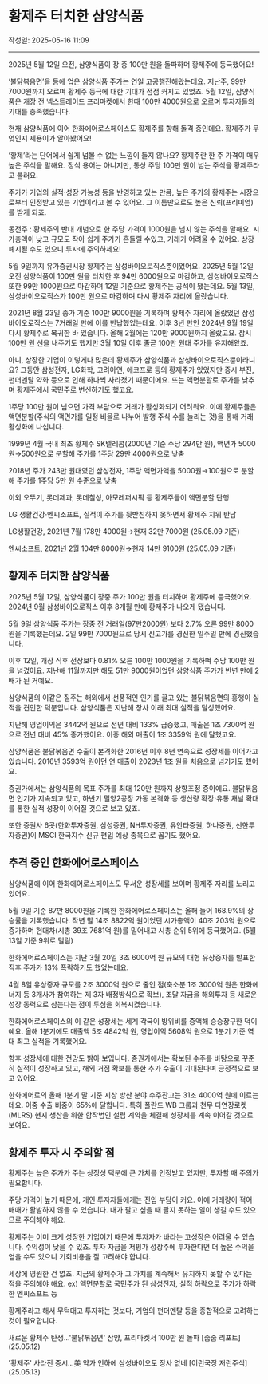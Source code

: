 # 황제주 터치한 삼양식품

작성일: 2025-05-16 11:09

---

2025년 5월 12일 오전, 삼양식품이 장 중 100만 원을 돌파하며 황제주에 등극했어요!

‘불닭볶음면’을 등에 업은 삼양식품 주가는 연일 고공행진해왔는데요. 지난주, 99만 7000원까지 오르며 황제주 등극에 대한 기대가 점점 커지고 있었죠. 5월 12일, 삼양식품은 개장 전 넥스트레이드 프리마켓에서 한때 100만 4000원으로 오르며 투자자들의 기대를 충족했습니다.

현재 삼양식품에 이어 한화에어로스페이스도 황제주를 향해 돌격 중인데요. 황제주가 무엇인지 제용이가 알아봤어요!

‘황제’라는 단어에서 쉽게 넘볼 수 없는 느낌이 들지 않나요? 황제주란 한 주 가격이 매우 높은 주식을 말해요. 정식 용어는 아니지만, 통상 주당 100만 원이 넘는 주식을 황제주라고 불러요.

주가가 기업의 실적⋅성장 가능성 등을 반영하고 있는 만큼, 높은 주가의 황제주는 시장으로부터 인정받고 있는 기업이라고 볼 수 있어요. 그 이름만으로도 높은 신뢰(프리미엄)를 받게 되죠.

동전주 : 황제주의 반대 개념으로 한 주당 가격이 1000원을 넘지 않는 주식을 말해요. 시가총액이 낮고 규모도 작아 쉽게 주가가 흔들릴 수있고, 거래가 어려울 수 있어요. 상장폐지될 수도 있으니 투자에 주의하세요!

5월 9일까지 유가증권시장 황제주는 삼성바이오로직스뿐이었어요. 2025년 5월 12일 오전 삼양식품이 100만 원을 터치한 후 94만 6000원으로 마감하고, 삼성바이오로직스 또한 99만 1000원으로 마감하며 12일 기준으로 황제주는 공석이 됐는데요. 5월 13일, 삼성바이오로직스가 100만 원으로 마감하며 다시 황제주 자리에 올랐습니다.

2021년 8월 23일 종가 기준 100만 9000원을 기록하며 황제주 자리에 올랐었던 삼성바이오로직스는 7거래일 만에 이를 반납했었는데요. 이후 3년 만인 2024년 9월 19일 다시 황제주로 복귀한 바 있습니다. 올해 2월에는 120만 9000원까지 올랐고요. 잠시 100만 원 선을 내주기도 했지만 3월 10일 이후 줄곧 100만 원대 주가를 유지해왔죠.

아니, 상장한 기업이 이렇게나 많은데 황제주가 삼양식품과 삼성바이오로직스뿐이라니요? 그동안 삼성전자, LG화학, 고려아연, 에코프로 등의 황제주가 있었지만 증시 부진, 펀더멘탈 약화 등으로 인해 하나씩 사라졌기 때문이에요. 또는 액면분할로 주가를 낮추며 황제주에서 국민주로 변신하기도 했고요.

1주당 100만 원이 넘으면 가격 부담으로 거래가 활성화되기 어려워요. 이에 황제주들은 액면분할(주식의 액면가를 일정 비율로 나누어 발행 주식 수를 늘리는 것)을 통해 거래 활성화에 나섭니다.

1999년 4월 국내 최초 황제주 SK텔레콤(2000년 기준 주당 294만 원), 액면가 5000원→500원으로 분할해 주가를 1주당 29만 4000원으로 낮춤

2018년 주가 243만 원대였던 삼성전자, 1주당 액면가액을 5000원→100원으로 분할해 주가를 1주당 5만 원 수준으로 낮춤

이외 오뚜기, 롯데제과, 롯데칠성, 아모레퍼시픽 등 황제주들이 액면분할 단행

LG 생활건강⋅엔씨소프트, 실적이 주가를 뒷받침하지 못하면서 황제주 지위 반납

LG생활건강, 2021년 7월 178만 4000원→현재 32만 7000원 (25.05.09 기준)

엔씨소프트, 2021년 2월 104만 8000원→현재 14만 9100원 (25.05.09 기준)

## 황제주 터치한 삼양식품

2025년 5월 12일, 삼양식품이 장중 주가 100만 원을 터치하며 황제주에 등극했어요. 2024년 9월 삼성바이오로직스 이후 8개월 만에 황제주가 나오게 됐습니다.

5월 9일 삼양식품 주가는 장중 전 거래일(97만2000원) 보다 2.7% 오른 99만 8000원을 기록했는데요. 2일 99만 7000원으로 당시 신고가를 경신한 일주일 만에 경신했습니다.

이후 12일, 개장 직후 전장보다 0.81% 오른 100만 1000원을 기록하며 주당 100만 원을 넘겼어요. 지난해 11월까지만 해도 51만 9000원이었던 삼양식품 주가가 반년 만에 2배가 된 거예요.

삼양식품의 이같은 질주는 해외에서 선풍적인 인기를 끌고 있는 불닭볶음면의 흥행이 실적을 견인한 덕분입니다. 삼양식품은 지난해 창사 이래 최대 실적을 달성했어요.

지난해 영업이익은 3442억 원으로 전년 대비 133% 급증했고, 매출은 1조 7300억 원으로 전년 대비 45% 증가했어요. 이중 해외 매출이 1조 3359억 원에 달했고요.

삼양식품은 불닭볶음면 수출이 본격화한 2016년 이후 8년 연속으로 성장세를 이어가고 있습니다. 2016년 3593억 원이던 연 매출이 2023년 1조 원을 처음으로 넘기기도 했어요.

증권가에서는 삼양식품의 목표 주가를 최대 120만 원까지 상향조정 중이에요. 불닭볶음면 인기가 지속되고 있고, 하반기 밀양2공장 가동 본격화 등 생산량 확장⋅유통 채널 확대를 통한 실적 성장이 이어질 것으로 보고 있죠.

또한 증권사 6곳(한화투자증권, 삼성증권, NH투자증권, 유안타증권, 하나증권, 신한투자증권)이 MSCI 한국지수 신규 편입 예상 종목으로 꼽기도 했어요.

## 추격 중인 한화에어로스페이스

삼양식품에 이어 한화에어로스페이스도 무서운 성장세를 보이며 황제주 자리를 노리고 있어요.

5월 9일 기준 87만 8000원을 기록한 한화에어로스페이스는 올해 들어 168.9%의 상승률을 기록했습니다. 작년 말 14조 8822억 원이었던 시가총액이 40조 203억 원으로 증가하며 현대차(시총 39조 7681억 원)를 밀어내고 시총 순위 5위에 등극했어요. (5월 13일 기준 9위로 밀림)

한화에어로스페이스는 지난 3월 20일 3조 6000억 원 규모의 대형 유상증자를 발표한 직후 주가가 13% 폭락하기도 했었는데요.

4월 8일 유상증자 규모를 2조 3000억 원으로 줄인 점(축소분 1조 3000억 원은 한화에너지 등 3개사가 참여하는 제 3자 배정방식으로 확보), 조달 자금을 해외투자 등 새로운 성장 동력으로 삼는다는 점이 투심을 회복시켰습니다.

한화에어로스페이스의 이 같은 성장세는 세계 각국이 방위비를 증액해 승승장구한 덕이예요. 올해 1분기에도 매출액 5조 4842억 원, 영업이익 5608억 원으로 1분기 기준 역대 최고 실적을 기록했어요.

향후 성장세에 대한 전망도 밝아 보입니다. 증권가에서는 확보된 수주를 바탕으로 꾸준히 실적이 성장하고 있고, 해외 거점 확보를 통한 추가 수출이 기대된다며 긍정적으로 보고 있어요.

한화에어로의 올해 1분기 말 기준 지상 방산 분야 수주잔고는 31조 4000억 원에 이르는데요. 이중 수출 비중이 65%에 달합니다. 특히 폴란드 WB 그룹과 천무 다연장로켓(MLRS) 현지 생산을 위한 합작법인 설립 계약을 체결해 성장세를 계속 이어갈 것으로 보여요.

## 황제주 투자 시 주의할 점

황제주는 높은 주가가 주는 상징성 덕분에 큰 가치를 인정받고 있지만, 투자할 때 주의가 필요합니다.

주당 가격이 높기 때문에, 개인 투자자들에게는 진입 부담이 커요. 이에 거래량이 적어 매매가 활발하지 않을 수 있습니다. 내가 팔고 싶을 때 팔지 못하는 일이 생길 수도 있으므로 주의해야 해요.

황제주는 이미 크게 성장한 기업이기 때문에 투자자가 바라는 고성장은 어려울 수 있습니다. 수익성이 낮을 수 있죠. 투자 자금을 저평가 성장주에 투자한다면 더 높은 수익을 얻을 수도 있으니 기회비용을 잘 고려해야 합니다.

세상에 영원한 건 없죠. 지금의 황제주가 그 가치를 계속해서 유지하지 못할 수 있다는 점을 주의해야 해요.  ex) 액면분할로 국민주가 된 삼성전자, 실적 하락으로 주가가 하락한 엔씨소프트 등

황제주라고 해서 무턱대고 투자하는 것보다, 기업의 펀더멘탈 등을 종합적으로 고려하는 것이 필요합니다.

새로운 황제주 탄생…'불닭볶음면' 삼양, 프리마켓서 100만 원 돌파 [줍줍 리포트] (25.05.12)

'황제주' 사라진 증시…美 약가 인하에 삼성바이오도 장사 없네 [이런국장 저런주식] (25.05.13)
